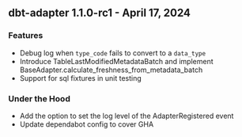 ## dbt-adapter 1.1.0-rc1 - April 17, 2024

### Features

* Debug log when `type_code` fails to convert to a `data_type`
* Introduce TableLastModifiedMetadataBatch and implement BaseAdapter.calculate_freshness_from_metadata_batch
* Support for sql fixtures in unit testing

### Under the Hood

* Add the option to set the log level of the AdapterRegistered event
* Update dependabot config to cover GHA
